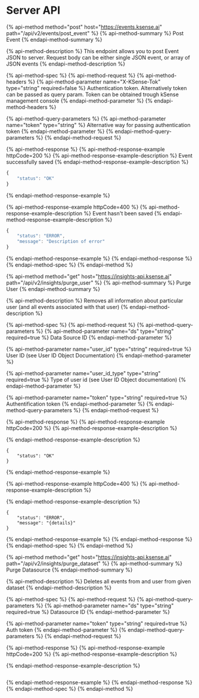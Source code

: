 # Server API

{% api-method method="post" host="https://events.ksense.ai" path="/api/v2/events/post\_event" %}
{% api-method-summary %}
Post Event
{% endapi-method-summary %}

{% api-method-description %}
This endpoint allows you to post Event JSON to server. Request body can be either single JSON event, or array of JSON events
{% endapi-method-description %}

{% api-method-spec %}
{% api-method-request %}
{% api-method-headers %}
{% api-method-parameter name="X-KSense-Tok" type="string" required=false %}
Authentication token. Alternatively token can be passed as query param. Token can be obtained trough kSense management console
{% endapi-method-parameter %}
{% endapi-method-headers %}

{% api-method-query-parameters %}
{% api-method-parameter name="token" type="string" %}
Alternative way for passing authentication token
{% endapi-method-parameter %}
{% endapi-method-query-parameters %}
{% endapi-method-request %}

{% api-method-response %}
{% api-method-response-example httpCode=200 %}
{% api-method-response-example-description %}
Event successfully saved
{% endapi-method-response-example-description %}

```javascript
{
    "status": "OK"
}
```
{% endapi-method-response-example %}

{% api-method-response-example httpCode=400 %}
{% api-method-response-example-description %}
Event hasn't been saved
{% endapi-method-response-example-description %}

```javascript
{
    "status": "ERROR",
    "message": "Description of error"
}
```
{% endapi-method-response-example %}
{% endapi-method-response %}
{% endapi-method-spec %}
{% endapi-method %}

{% api-method method="get" host="https://insights-api.ksense.ai" path="/api/v2/insights/purge\_user" %}
{% api-method-summary %}
Purge User
{% endapi-method-summary %}

{% api-method-description %}
Removes all information about particular user \(and all events associated with that user\)
{% endapi-method-description %}

{% api-method-spec %}
{% api-method-request %}
{% api-method-query-parameters %}
{% api-method-parameter name="ds" type="string" required=true %}
Data Source ID 
{% endapi-method-parameter %}

{% api-method-parameter name="user\_id" type="string" required=true %}
User ID \(see User ID Object Documentation\)
{% endapi-method-parameter %}

{% api-method-parameter name="user\_id\_type" type="string" required=true %}
Type of user id \(see User ID Object documentation\)
{% endapi-method-parameter %}

{% api-method-parameter name="token" type="string" required=true %}
Authentification token
{% endapi-method-parameter %}
{% endapi-method-query-parameters %}
{% endapi-method-request %}

{% api-method-response %}
{% api-method-response-example httpCode=200 %}
{% api-method-response-example-description %}

{% endapi-method-response-example-description %}

```
{
    "status": "OK"
}
```
{% endapi-method-response-example %}

{% api-method-response-example httpCode=400 %}
{% api-method-response-example-description %}

{% endapi-method-response-example-description %}

```
{
    "status": "ERROR",
    "message": "{details}"
}
```
{% endapi-method-response-example %}
{% endapi-method-response %}
{% endapi-method-spec %}
{% endapi-method %}

{% api-method method="get" host="https://insights-api.ksense.ai" path="/api/v2/insights/purge\_dataset" %}
{% api-method-summary %}
Purge Datasource
{% endapi-method-summary %}

{% api-method-description %}
Deletes all events from  and user from given dataset
{% endapi-method-description %}

{% api-method-spec %}
{% api-method-request %}
{% api-method-query-parameters %}
{% api-method-parameter name="ds" type="string" required=true %}
Datasource ID
{% endapi-method-parameter %}

{% api-method-parameter name="token" type="string" required=true %}
Auth token
{% endapi-method-parameter %}
{% endapi-method-query-parameters %}
{% endapi-method-request %}

{% api-method-response %}
{% api-method-response-example httpCode=200 %}
{% api-method-response-example-description %}

{% endapi-method-response-example-description %}

```

```
{% endapi-method-response-example %}
{% endapi-method-response %}
{% endapi-method-spec %}
{% endapi-method %}


